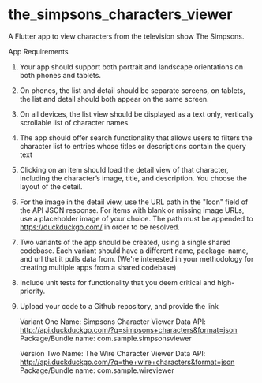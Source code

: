 # the_simpsons_characters_viewer

A Flutter app to view characters from the television show The Simpsons.

App Requirements
1. Your app should support both portrait and landscape orientations on both phones and tablets.
2. On phones, the list and detail should be separate screens, on tablets, the list and detail should both appear on the same screen.
3. On all devices, the list view should be displayed as a text only, vertically scrollable list of character names.
4. The app should offer search functionality that allows users to filters the character list to entries whose titles or descriptions contain the
   query text
5. Clicking on an item should load the detail view of that character, including the character’s image, title, and description. You choose the
   layout of the detail.
6. For the image in the detail view, use the URL path in the "Icon" field of the API JSON response. For items with blank or missing image
   URLs, use a placeholder image of your choice. The path must be appended to https://duckduckgo.com/ in order to be resolved.
7. Two variants of the app should be created, using a single shared codebase. Each variant should have a different name, package-name,
   and url that it pulls data from. (We're interested in your methodology for creating multiple apps from a shared codebase)
8. Include unit tests for functionality that you deem critical and high-priority.
9. Upload your code to a Github repository, and provide the link

   Variant One
   Name: Simpsons Character Viewer
   Data API: http://api.duckduckgo.com/?q=simpsons+characters&format=json
   Package/Bundle name: com.sample.simpsonsviewer

   Version Two
   Name: The Wire Character Viewer
   Data API: http://api.duckduckgo.com/?q=the+wire+characters&format=json
   Package/Bundle name: com.sample.wireviewer